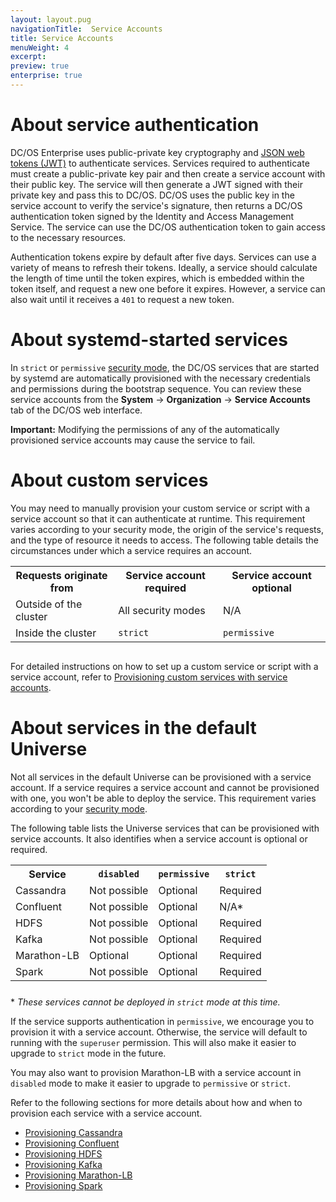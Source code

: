 ```yaml
---
layout: layout.pug
navigationTitle:  Service Accounts
title: Service Accounts
menuWeight: 4
excerpt:
preview: true
enterprise: true
---
```





# About service authentication

DC/OS Enterprise uses public-private key cryptography and [JSON web tokens (JWT)](https://jwt.io/introduction/) to authenticate services. Services required to authenticate must  create a public-private key pair and then create a service account with their public key. The service will then generate a JWT signed with their private key and pass this to DC/OS. DC/OS uses the public key in the service account to verify the service's signature, then returns a DC/OS authentication token signed by the Identity and Access Management Service. The service can use the DC/OS authentication token to gain access to the necessary resources.

Authentication tokens expire by default after five days. Services can use a variety of means to refresh their tokens. Ideally, a service should calculate the length of time until the token expires, which is embedded within the token itself, and request a new one before it expires. However, a service can also wait until it receives a `401` to request a new token. 


# About systemd-started services

In `strict` or `permissive` [security mode](/1.8/administration/installing/ent/custom/configuration-parameters/#security), the DC/OS services that are started by systemd are automatically provisioned with the necessary credentials and permissions during the bootstrap sequence. You can review these service accounts from the **System** -> **Organization** -> **Service Accounts** tab of the DC/OS web interface. 

**Important:** Modifying the permissions of any of the automatically provisioned service accounts may cause the service to fail.


# <a name="user-service-auth"></a>About custom services

You may need to manually provision your custom service or script with a service account so that it can authenticate at runtime. This requirement varies according to your security mode, the origin of the service's requests, and the type of resource it needs to access. The following table details the circumstances under which a service requires an account.

<table class ="table" STYLE="margin-bottom: 30px;">
  <tr>
    <th>
      Requests originate from
    </th>
    <th>
      Service account required
    </th>
    <th>
      Service account optional
    </th>
  </tr>
  <tr>
    <td>
      Outside of the cluster
    </td>
    <td>
      All security modes
    </td>
    <td>
      N/A
    </td>
  </tr> 
  <tr>
    <td>
      Inside the cluster
    </td>
    <td>
      <code>strict</code> 
    </td>
    <td>
      <code>permissive</code>
  </tr>
</table>

For detailed instructions on how to set up a custom service or script with a service account, refer to [Provisioning custom services with service accounts](/1.8/administration/id-and-access-mgt/service-auth/custom-service-auth/).


# <a name="universe-service-auth"></a>About services in the default Universe

Not all services in the default Universe can be provisioned with a service account. If a service requires a service account and cannot be provisioned with one, you won't be able to deploy the service. This requirement varies according to your [security mode](/1.8/administration/installing/ent/custom/configuration-parameters/#security).

The following table lists the Universe services that can be provisioned with service accounts. It also identifies when a service account is optional or required.

<table class="table" STYLE="margin-bottom: 25px;">
  <tr>
    <th>
      Service
    </th>
    <th>
      <code>disabled</code>
    </th>
    <th>
      <code>permissive</code>
    </th>
    <th>
      <code>strict</code>
    </th>
  </tr>
  <tr>
    <td>
      Cassandra
    </td>
    <td>
      Not possible
    </td>
    <td>
      Optional
    </td>
    <td>
      Required
    </td>
  </tr>
    <tr>
    <td>
      Confluent
    </td>
    <td>
      Not possible
    </td>
    <td>
      Optional
    </td>
    <td>
      N/A*
    </td>
  </tr>
  <tr>
    <td>
      HDFS
    </td>
    <td>
      Not possible
    </td>
    <td>
      Optional
    </td>
    <td>
      Required
    </td>
  </tr>
  <tr>
    <td>
      Kafka
    </td>
    <td>
      Not possible
    </td>
    <td>
      Optional
    </td>
    <td>
      Required
    </td>
  </tr>
  <tr>
    <td>
      Marathon-LB
    </td>
    <td>
      Optional
    </td>
    <td>
      Optional
    </td>
    <td>
      Required
    </td>
  </tr>
  <tr>
    <td>
      Spark
    </td>
    <td>
      Not possible
    </td>
    <td>
      Optional
    </td>
    <td>
      Required
    </td>
  </tr>
</table>

\* *These services cannot be deployed in `strict` mode at this time.*

If the service supports authentication in `permissive`, we encourage you to provision it with a service account. Otherwise, the service will default to running with the `superuser` permission. This will also make it easier to upgrade to `strict` mode in the future.

You may also want to provision Marathon-LB with a service account in `disabled` mode to make it easier to upgrade to `permissive` or `strict`.

Refer to the following sections for more details about how and when to provision each service with a service account.

- [Provisioning Cassandra](/1.8/administration/id-and-access-mgt/service-auth/cass-auth/)
- [Provisioning Confluent](/1.8/administration/id-and-access-mgt/service-auth/confluent-auth/)
- [Provisioning HDFS](/1.8/administration/id-and-access-mgt/service-auth/hdfs-auth/)
- [Provisioning Kafka](/1.8/administration/id-and-access-mgt/service-auth/kafka-auth/)
- [Provisioning Marathon-LB](/1.8/administration/id-and-access-mgt/service-auth/mlb-auth/)
- [Provisioning Spark](/1.8/administration/id-and-access-mgt/service-auth/spark-auth/)
